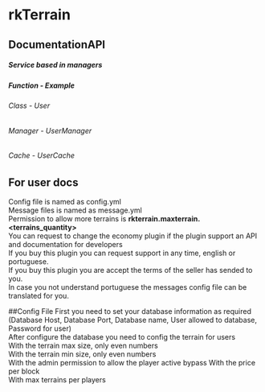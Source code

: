 # rkTerrain
## DocumentationAPI

##### Service based in managers
##### Function - Example
###### Class - User
###### Manager - UserManager
###### Cache - UserCache

## For user docs

Config file is named as config.yml  
Message files is named as message.yml  
Permission to allow more terrains is **rkterrain.maxterrain.<terrains_quantity>**  
You can request to change the economy plugin if the plugin support an API and documentation for developers  
If you buy this plugin you can request support in any time, english or portuguese.   
If you buy this plugin you are accept the terms of the seller has sended to you.   
In case you not understand portuguese the messages config file can be translated for you.

##Config File
First you need to set your database information as required (Database Host, Database Port, Database name, User allowed to database, Password for user)  
After configure the database you need to config the terrain for users  
With the terrain max size, only even numbers  
With the terrain min size, only even numbers  
With the admin permission to allow the player active bypass
With the price per block  
With max terrains per players  


